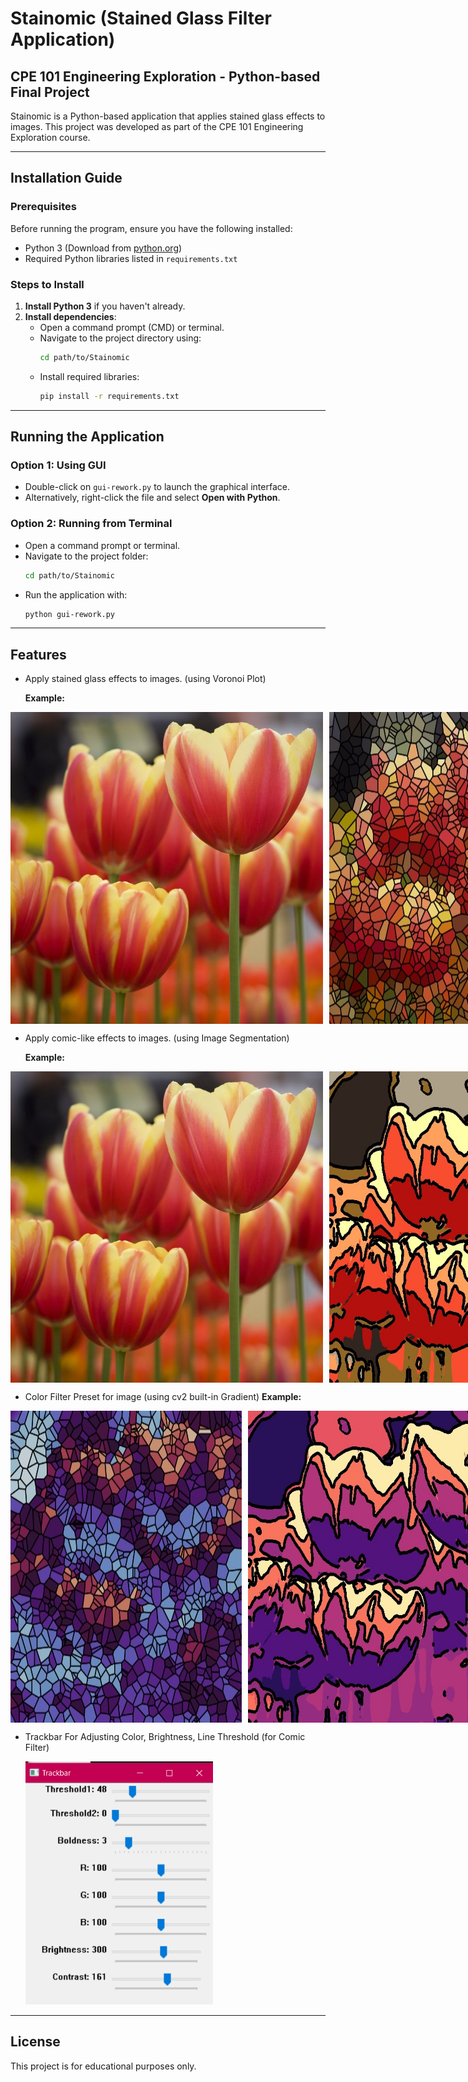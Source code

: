 # Stainomic (Stained Glass Filter Application)

## CPE 101 Engineering Exploration - Python-based Final Project

Stainomic is a Python-based application that applies stained glass effects to images. This project was developed as part of the CPE 101 Engineering Exploration course.

---

## Installation Guide

### Prerequisites
Before running the program, ensure you have the following installed:
- Python 3 (Download from [python.org](https://www.python.org/downloads/))
- Required Python libraries listed in `requirements.txt`

### Steps to Install
1. **Install Python 3** if you haven't already.
2. **Install dependencies**:
   - Open a command prompt (CMD) or terminal.
   - Navigate to the project directory using:
     ```sh
     cd path/to/Stainomic
     ```
   - Install required libraries:
     ```sh
     pip install -r requirements.txt
     ```

---

## Running the Application
### Option 1: Using GUI
- Double-click on `gui-rework.py` to launch the graphical interface.
- Alternatively, right-click the file and select **Open with Python**.

### Option 2: Running from Terminal
- Open a command prompt or terminal.
- Navigate to the project folder:
  ```sh
  cd path/to/Stainomic
  ```
- Run the application with:
  ```sh
  python gui-rework.py
  ```

---

## Features
- Apply stained glass effects to images. (using Voronoi Plot)

  **Example:**
<div style="display: flex; gap: 10px;">
  <img src="image/tulip.jpg" alt="Original Image" width="500">
  <img src="image/Output/stained.jpg" alt="Image using Stained Glass" width="500">
</div>

- Apply comic-like effects to images. (using Image Segmentation)

  **Example:**
<div style="display: flex; gap: 10px;">
  <img src="image/tulip.jpg" alt="Original Image" width="500">
  <img src="image/Output/comic.jpg" alt="Image using Comic Filter" width="500">
</div>

- Color Filter Preset for image (using cv2 built-in Gradient)
  **Example:**  
<div style="display: flex; gap: 10px;">
  <img src="image/Output/filter_s1.jpg" alt="Image using Comic Filter and a Color Filter" width="500">
  <img src="image/Output/filter_c2.jpg" alt="Image using Comic Filter and a Color Filter" width="500">
</div>


- Trackbar For Adjusting Color, Brightness, Line Threshold (for Comic Filter)
  
  <img src="image/Trackbar.PNG" alt="Trackbar" width="300">

---

## License
This project is for educational purposes only.

